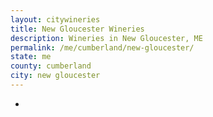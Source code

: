 ```yaml
---
layout: citywineries
title: New Gloucester Wineries
description: Wineries in New Gloucester, ME
permalink: /me/cumberland/new-gloucester/
state: me
county: cumberland
city: new gloucester
---
```

-
